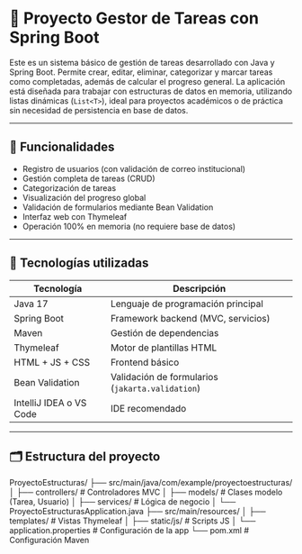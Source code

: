 # 📌 Proyecto Gestor de Tareas con Spring Boot

Este es un sistema básico de gestión de tareas desarrollado con Java y Spring Boot. Permite crear, editar, eliminar, categorizar y marcar tareas como completadas, además de calcular el progreso general. La aplicación está diseñada para trabajar con estructuras de datos en memoria, utilizando listas dinámicas (`List<T>`), ideal para proyectos académicos o de práctica sin necesidad de persistencia en base de datos.

---

## 🚀 Funcionalidades

- Registro de usuarios (con validación de correo institucional)
- Gestión completa de tareas (CRUD)
- Categorización de tareas
- Visualización del progreso global
- Validación de formularios mediante Bean Validation
- Interfaz web con Thymeleaf
- Operación 100% en memoria (no requiere base de datos)

---

## 🧠 Tecnologías utilizadas

| Tecnología         | Descripción                          |
|-------------------|--------------------------------------|
| Java 17           | Lenguaje de programación principal   |
| Spring Boot       | Framework backend (MVC, servicios)   |
| Maven             | Gestión de dependencias              |
| Thymeleaf         | Motor de plantillas HTML             |
| HTML + JS + CSS   | Frontend básico                      |
| Bean Validation   | Validación de formularios (`jakarta.validation`) |
| IntelliJ IDEA o VS Code | IDE recomendado                 |

---

## 🗂️ Estructura del proyecto

ProyectoEstructuras/
├── src/main/java/com/example/proyectoestructuras/
│ ├── controllers/ # Controladores MVC
│ ├── models/ # Clases modelo (Tarea, Usuario)
│ ├── services/ # Lógica de negocio
│ └── ProyectoEstructurasApplication.java
├── src/main/resources/
│ ├── templates/ # Vistas Thymeleaf
│ ├── static/js/ # Scripts JS
│ └── application.properties # Configuración de la app
└── pom.xml # Configuración Maven
